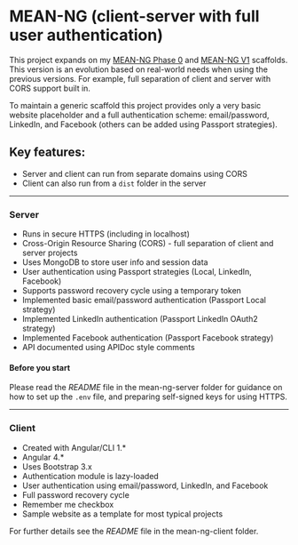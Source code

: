 # MEAN-NG (client-server with full user authentication)
This project expands on my [MEAN-NG Phase 0](https://github.com/nukegold/mean-ng-phase0) and [MEAN-NG V1](https://github.com/nukegold/MEAN-NG-V1) scaffolds. This version is an evolution based on real-world needs when using the previous versions. For example, full separation of client and server with CORS support built in.

To maintain a generic scaffold this project provides only a very basic website placeholder and a full authentication scheme: email/password, LinkedIn, and Facebook (others can be added using Passport strategies).

## Key features:
* Server and client can run from separate domains using CORS
* Client can also run from a `dist` folder in the server

---

### Server
* Runs in secure HTTPS (including in localhost)
* Cross-Origin Resource Sharing (CORS) - full separation of client and server projects
* Uses MongoDB to store user info and session data
* User authentication using Passport strategies (Local, LinkedIn, Facebook)
* Supports password recovery cycle using a temporary token
* Implemented basic email/password authentication (Passport Local strategy)
* Implemented LinkedIn authentication (Passport LinkedIn OAuth2 strategy)
* Implemented Facebook authentication (Passport Facebook strategy)
* API documented using APIDoc style comments

#### Before you start

Please read the *README* file in the mean-ng-server folder for guidance on how to set up the `.env` file, and preparing self-signed keys for using HTTPS.

---

### Client
* Created with Angular/CLI 1.*
* Angular 4.*
* Uses Bootstrap 3.x
* Authentication module is lazy-loaded 
* User authentication using email/password, LinkedIn, and Facebook
* Full password recovery cycle
* Remember me checkbox
* Sample website as a template for most typical projects

For further details see the *README* file in the mean-ng-client folder.
